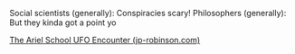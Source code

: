 Social scientists (generally): Conspiracies scary!
Philosophers (generally): But they kinda got a point yo



[The Ariel School UFO Encounter (jp-robinson.com)](https://www.jp-robinson.com/single-post/2017/02/15/The-Ariel-School-UFO-Encounter)
